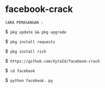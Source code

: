 # facebook-crack

``` CARA PEMASANGAN : ```

$``` pkg update && pkg upgrade```

$``` pkg install requests```

$``` pkg install rich```

$``` https://github.com/XytaId/facebook-crack```

$``` cd facebook```

$``` python facebook. py```
